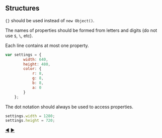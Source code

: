 ## Structures

`{}` should be used instead of `new Object()`.

The names of properties should be formed from letters and digits (do not use `$`, `\`, etc).

Each line contains at most one property.

```javascript
var settings = {
        width: 640,
        height: 480,
        color: {
            r: 8,
            g: 8,
            b: 8,
            a: 0
        }
    };
```

The dot notation should always be used to access properties.

```javascript
settings.width = 1280;
settings.height = 720;
```

[:arrow_backward:](enumerations.md) [:arrow_forward:](functions.md)